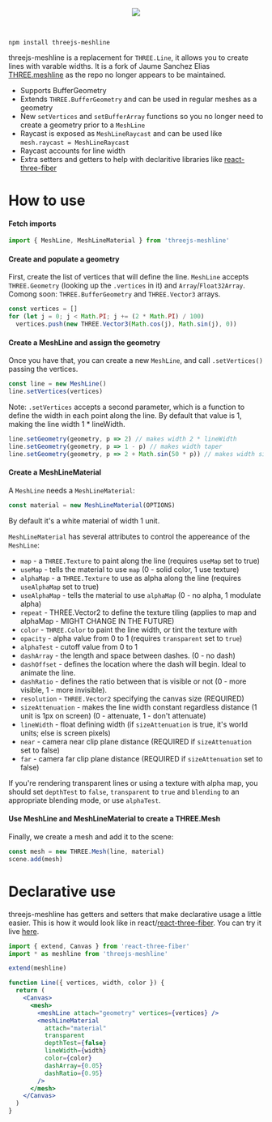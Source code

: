 <p align="center">
	<img src="https://imgur.com/mZikTAH.gif" />
</p>
<br />

    npm install threejs-meshline

threejs-meshline is a replacement for `THREE.Line`, it allows you to create lines with varable widths. It is a fork of Jaume Sanchez Elias [THREE.meshline](https://github.com/spite/THREE.MeshLine) as the repo no longer appears to be maintained.

- Supports BufferGeometry
- Extends `THREE.BufferGeometry` and can be used in regular meshes as a geometry
- New `setVertices` and `setBufferArray` functions so you no longer need to create a geometry prior to a `MeshLine`
- Raycast is exposed as `MeshLineRaycast` and can be used like `mesh.raycast = MeshLineRaycast`
- Raycast accounts for line width
- Extra setters and getters to help with declaritive libraries like [react-three-fiber](https://github.com/react-spring/react-three-fiber)

# How to use

#### Fetch imports

```js
import { MeshLine, MeshLineMaterial } from 'threejs-meshline'
```

#### Create and populate a geometry

First, create the list of vertices that will define the line. `MeshLine` accepts `THREE.Geometry` (looking up the `.vertices` in it) and `Array`/`Float32Array`. Comong soon: `THREE.BufferGeometry` and `THREE.Vector3` arrays.

```js
const vertices = []
for (let j = 0; j < Math.PI; j += (2 * Math.PI) / 100)
  vertices.push(new THREE.Vector3(Math.cos(j), Math.sin(j), 0))
```

#### Create a MeshLine and assign the geometry

Once you have that, you can create a new `MeshLine`, and call `.setVertices()` passing the vertices.

```js
const line = new MeshLine()
line.setVertices(vertices)
```

Note: `.setVertices` accepts a second parameter, which is a function to define the width in each point along the line. By default that value is 1, making the line width 1 \* lineWidth.

```js
line.setGeometry(geometry, p => 2) // makes width 2 * lineWidth
line.setGeometry(geometry, p => 1 - p) // makes width taper
line.setGeometry(geometry, p => 2 + Math.sin(50 * p)) // makes width sinusoidal
```

#### Create a MeshLineMaterial

A `MeshLine` needs a `MeshLineMaterial`:

```js
const material = new MeshLineMaterial(OPTIONS)
```

By default it's a white material of width 1 unit.

`MeshLineMaterial` has several attributes to control the appereance of the `MeshLine`:

- `map` - a `THREE.Texture` to paint along the line (requires `useMap` set to true)
- `useMap` - tells the material to use `map` (0 - solid color, 1 use texture)
- `alphaMap` - a `THREE.Texture` to use as alpha along the line (requires `useAlphaMap` set to true)
- `useAlphaMap` - tells the material to use `alphaMap` (0 - no alpha, 1 modulate alpha)
- `repeat` - THREE.Vector2 to define the texture tiling (applies to map and alphaMap - MIGHT CHANGE IN THE FUTURE)
- `color` - `THREE.Color` to paint the line width, or tint the texture with
- `opacity` - alpha value from 0 to 1 (requires `transparent` set to `true`)
- `alphaTest` - cutoff value from 0 to 1
- `dashArray` - the length and space between dashes. (0 - no dash)
- `dashOffset` - defines the location where the dash will begin. Ideal to animate the line.
- `dashRatio` - defines the ratio between that is visible or not (0 - more visible, 1 - more invisible).
- `resolution` - `THREE.Vector2` specifying the canvas size (REQUIRED)
- `sizeAttenuation` - makes the line width constant regardless distance (1 unit is 1px on screen) (0 - attenuate, 1 - don't attenuate)
- `lineWidth` - float defining width (if `sizeAttenuation` is true, it's world units; else is screen pixels)
- `near` - camera near clip plane distance (REQUIRED if `sizeAttenuation` set to false)
- `far` - camera far clip plane distance (REQUIRED if `sizeAttenuation` set to false)

If you're rendering transparent lines or using a texture with alpha map, you should set `depthTest` to `false`, `transparent` to `true` and `blending` to an appropriate blending mode, or use `alphaTest`.

#### Use MeshLine and MeshLineMaterial to create a THREE.Mesh

Finally, we create a mesh and add it to the scene:

```js
const mesh = new THREE.Mesh(line, material)
scene.add(mesh)
```

# Declarative use

threejs-meshline has getters and setters that make declarative usage a little easier. This is how it would look like in react/[react-three-fiber](https://github.com/drcmda/react-three-fiber). You can try it live [here](https://codesandbox.io/s/react-three-fiber-threejs-meshline-example-vl221).

```jsx
import { extend, Canvas } from 'react-three-fiber'
import * as meshline from 'threejs-meshline'

extend(meshline)

function Line({ vertices, width, color }) {
  return (
    <Canvas>
      <mesh>
        <meshLine attach="geometry" vertices={vertices} />
        <meshLineMaterial
          attach="material"
          transparent
          depthTest={false}
          lineWidth={width}
          color={color}
          dashArray={0.05}
          dashRatio={0.95}
        />
      </mesh>
    </Canvas>
  )
}
```
